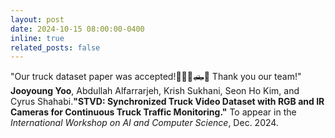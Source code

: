 ```yaml
---
layout: post
date: 2024-10-15 08:00:00-0400
inline: true
related_posts: false
---
```


"Our truck dataset paper was accepted!🎉🎉🎉🛻🚛 Thank you our team!" <br> **Jooyoung Yoo**, Abdullah Alfarrarjeh, Krish Sukhani, Seon Ho Kim, and Cyrus Shahabi.**"STVD: Synchronized Truck Video Dataset with RGB and IR Cameras for Continuous Truck Traffic Monitoring."** To appear in the *International Workshop on AI and Computer Science*, Dec. 2024.
